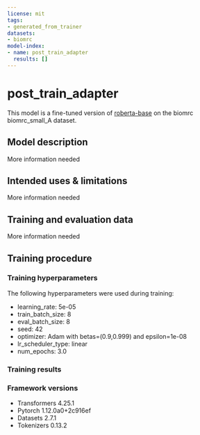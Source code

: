 ```yaml
---
license: mit
tags:
- generated_from_trainer
datasets:
- biomrc
model-index:
- name: post_train_adapter
  results: []
---
```


<!-- This model card has been generated automatically according to the information the Trainer had access to. You
should probably proofread and complete it, then remove this comment. -->

# post_train_adapter

This model is a fine-tuned version of [roberta-base](https://huggingface.co/roberta-base) on the biomrc biomrc_small_A dataset.

## Model description

More information needed

## Intended uses & limitations

More information needed

## Training and evaluation data

More information needed

## Training procedure

### Training hyperparameters

The following hyperparameters were used during training:
- learning_rate: 5e-05
- train_batch_size: 8
- eval_batch_size: 8
- seed: 42
- optimizer: Adam with betas=(0.9,0.999) and epsilon=1e-08
- lr_scheduler_type: linear
- num_epochs: 3.0

### Training results



### Framework versions

- Transformers 4.25.1
- Pytorch 1.12.0a0+2c916ef
- Datasets 2.7.1
- Tokenizers 0.13.2
